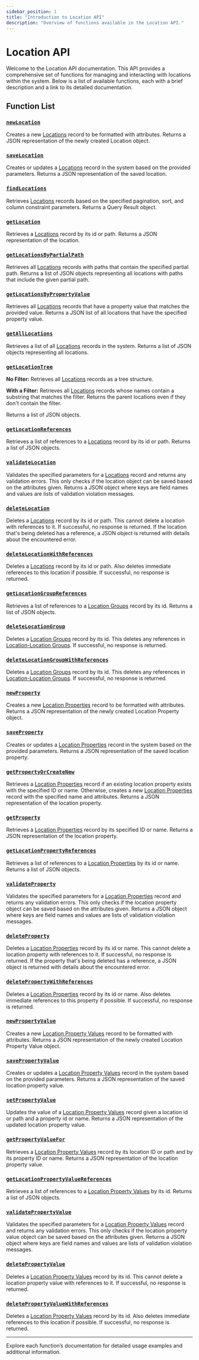 ```yaml
---
sidebar_position: 1
title: "Introduction to Location API"
description: "Overview of functions available in the Location API."
---
```

# Location API

Welcome to the Location API documentation. This API provides a comprehensive set of functions for managing and interacting with locations within the system. Below is a list of available functions, each with a brief description and a link to its detailed documentation.

## Function List

### [`newLocation`](./new-location)

Creates a new [Locations](../../data-model/location-model/location) record to be formatted with attributes. Returns a JSON representation of the newly created Location object.

### [`saveLocation`](./save-location)

Creates or updates a [Locations](../../data-model/location-model/location) record in the system based on the provided parameters. Returns a JSON representation of the saved location.

### [`findLocations`](./find-locations)

Retrieves [Locations](../../data-model/location-model/location) records based on the specified pagination, sort, and column constraint parameters. Returns a Query Result object.

### [`getLocation`](./get-location)

Retrieves a [Locations](../../data-model/location-model/location) record by its id or path. Returns a JSON representation of the location.

### [`getLocationsByPartialPath`](./get-locations-by-partial-path)

Retrieves all [Locations](../../data-model/location-model/location) records with paths that contain the specified partial path. Returns a list of JSON objects representing all locations with paths that include the given partial path.

### [`getLocationsByPropertyValue`](./get-locations-by-property-value)

Retrieves all [Locations](../../data-model/location-model/location) records that have a property value that matches the provided value. Returns a JSON list of all locations that have the specified property value.

### [`getAllLocations`](./get-all-locations)

Retrieves a list of all [Locations](../../data-model/location-model/location) records in the system. Returns a list of JSON objects representing all locations.

### [`getLocationTree`](./get-location-tree)

**No Filter:** Retrieves all [Locations](../../data-model/location-model/location) records as a tree structure. 

**With a Filter:** Retrieves all [Locations](../../data-model/location-model/location) records whose names contain a substring that matches the filter. Returns the parent locations even if they don't contain the filter.

Returns a list of JSON objects.

### [`getLocationReferences`](./get-location-references)

Retrieves a list of references to a [Locations](../../data-model/location-model/location) record by its id or path. Returns a list of JSON objects.

### [`validateLocation`](./validate-location)

Validates the specified parameters for a [Locations](../../data-model/location-model/location) record and returns any validation errors. This only checks if the location object can be saved based on the attributes given. Returns a JSON object where keys are field names and values are lists of validation violation messages.

### [`deleteLocation`](./delete-location)

Deletes a [Locations](../../data-model/location-model/location) record by its id or path. This cannot delete a location with references to it. If successful, no response is returned. If the location that's being deleted has a reference, a JSON object is returned with details about the encountered error.

### [`deleteLocationWithReferences`](./delete-location-with-references)

Deletes a [Locations](../../data-model/location-model/location) record by its id or path. Also deletes immediate references to this location if possible. If successful, no response is returned.

### [`getLocationGroupReferences`](./get-location-group-references)

Retrieves a list of references to a [Location Groups](../../data-model/location-model/location-group) record by its id. Returns a list of JSON objects.

### [`deleteLocationGroup`](./delete-location-group)

Deletes a [Location Groups](../../data-model/location-model/location-group) record by its id. This deletes any references in [Location-Location Groups](../../data-model/location-model/location-location-group). If successful, no response is returned.

### [`deleteLocationGroupWithReferences`](./delete-location-group-with-references)

Deletes a [Location Groups](../../data-model/location-model/location-group) record by its id. This deletes any references in [Location-Location Groups](../../data-model/location-model/location-location-group). If successful, no response is returned.

### [`newProperty`](./new-property)

Creates a new [Location Properties](../../data-model/location-model/location-property) record to be formatted with attributes. Returns a JSON representation of the newly created Location Property object.

### [`saveProperty`](./save-property)

Creates or updates a [Location Properties](../../data-model/location-model/location-property) record in the system based on the provided parameters. Returns a JSON representation of the saved location property.

### [`getPropertyOrCreateNew`](./get-property-or-create-new)

Retrieves a [Location Properties](../../data-model/location-model/location-property) record if an existing location property exists with the specified ID or name. Otherwise, creates a new [Location Properties](../../data-model/location-model/location-property) record with the specified name and attributes. Returns a JSON representation of the location property.

### [`getProperty`](./get-property)

Retrieves a [Location Properties](../../data-model/location-model/location-property) record by its specified ID or name. Returns a JSON representation of the location property.

### [`getLocationPropertyReferences`](./get-location-property-references)

Retrieves a list of references to a [Location Properties](../../data-model/location-model/location-property) by its id or name. Returns a list of JSON objects.

### [`validateProperty`](./validate-property)

Validates the specified parameters for a [Location Properties](../../data-model/location-model/location-property) record and returns any validation errors. This only checks if the location property object can be saved based on the attributes given. Returns a JSON object where keys are field names and values are lists of validation violation messages.

### [`deleteProperty`](./delete-property)

Deletes a [Location Properties](../../data-model/location-model/location-property) record by its id or name. This cannot delete a location property with references to it. If successful, no response is returned. If the property that's being deleted has a reference, a JSON object is returned with details about the encountered error.

### [`deletePropertyWithReferences`](./delete-property-with-references)

Deletes a [Location Properties](../../data-model/location-model/location-property) record by its id or name. Also deletes immediate references to this property if possible. If successful, no response is returned.

### [`newPropertyValue`](./new-property-value)

Creates a new [Location Property Values](../../data-model/location-model/location-property-value) record to be formatted with attributes. Returns a JSON representation of the newly created Location Property Value object.

### [`savePropertyValue`](./save-property-value)

Creates or updates a [Location Property Values](../../data-model/location-model/location-property-value) record in the system based on the provided parameters. Returns a JSON representation of the saved location property value.

### [`setPropertyValue`](./set-property-value)

Updates the value of a [Location Property Values](../../data-model/location-model/location-property-value) record given a location id or path and a property id or name. Returns a JSON representation of the updated location property value.

### [`getPropertyValueFor`](./get-property-value-for)

Retrieves a [Location Property Values](../../data-model/location-model/location-property-value) record by its location ID or path and by its property ID or name. Returns a JSON representation of the location property value.

### [`getLocationPropertyValueReferences`](./get-location-property-value-references)

Retrieves a list of references to a [Location Property Values](../../data-model/location-model/location-property-value) by its id. Returns a list of JSON objects.

### [`validatePropertyValue`](./validate-property-value)

Validates the specified parameters for a [Location Property Values](../../data-model/location-model/location-property-value) record and returns any validation errors. This only checks if the location property value object can be saved based on the attributes given. Returns a JSON object where keys are field names and values are lists of validation violation messages.

### [`deletePropertyValue`](./delete-property-value)

Deletes a [Location Property Values](../../data-model/location-model/location-property-value) record by its id. This cannot delete a location property value with references to it. If successful, no response is returned.

### [`deletePropertyValueWithReferences`](./delete-property-value-with-references)

Deletes a [Location Property Values](../../data-model/location-model/location-property-value) record by its id. Also deletes immediate references to this location if possible. If successful, no response is returned.

---

Explore each function’s documentation for detailed usage examples and additional information.
